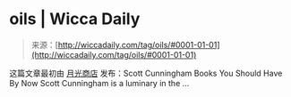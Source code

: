 <!--yml

category: 未分类

date: 2024-06-12 18:25:36

-->

# oils | Wicca Daily

> 来源：[http://wiccadaily.com/tag/oils/#0001-01-01](http://wiccadaily.com/tag/oils/#0001-01-01)

这篇文章最初由 [月光商店](http://wiccadaily.com/tag/oils/#0001-01-01) 发布：Scott Cunningham Books You Should Have By Now Scott Cunningham is a luminary in the …
